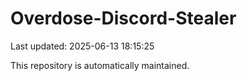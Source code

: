 # Overdose-Discord-Stealer

Last updated: 2025-06-13 18:15:25

This repository is automatically maintained.
